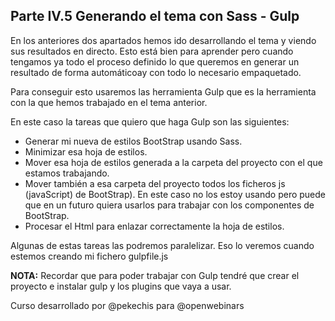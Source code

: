 ## Parte IV.5 Generando el tema con Sass - Gulp

 En los anteriores dos apartados hemos ido  desarrollando el tema y viendo sus resultados en directo. Esto está bien para aprender pero cuando tengamos ya todo el proceso definido lo que queremos en generar un resultado de forma automáticoay  con todo lo necesario empaquetado.

 Para conseguir esto usaremos las herramienta Gulp que es la herramienta con la que hemos trabajado en el tema anterior.

 En este caso la tareas que quiero que haga Gulp son las siguientes:

 * Generar mi nueva de estilos BootStrap usando Sass.
 * Minimizar esa hoja de estilos.
 * Mover esa hoja de estilos generada a la carpeta del proyecto con el que estamos trabajando.
 * Mover también a esa carpeta del proyecto todos los ficheros js (javaScript) de BootStrap). En este caso no los estoy usando pero puede que en un futuro quiera usarlos para trabajar con los componentes de BootStrap.
 * Procesar el Html para enlazar correctamente la hoja de estilos.

Algunas de estas tareas las podremos paralelizar. Eso lo veremos cuando estemos creando mi fichero gulpfile.js

**NOTA:** Recordar que para poder trabajar con Gulp tendré que crear el proyecto e instalar gulp y los plugins que vaya a usar.



Curso desarrollado por @pekechis para @openwebinars
